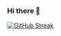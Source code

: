### Hi there 👋

[![GitHub Streak](https://github-readme-streak-stats.herokuapp.com/?user=prapurnakumariTR&theme=dark)](https://git.io/streak-stats)

<!--
**prapurnakumariTR/prapurnakumariTR** is a ✨ _special_ ✨ repository because its `README.md` (this file) appears on your GitHub profile.

Here are some ideas to get you started:

- 🔭 I’m currently working on ...
- 🌱 I’m currently learning ...
- 👯 I’m looking to collaborate on ...
- 🤔 I’m looking for help with ...
- 💬 Ask me about ...
- 📫 How to reach me: ...
- 😄 Pronouns: ...
- ⚡ Fun fact: ...
-->
